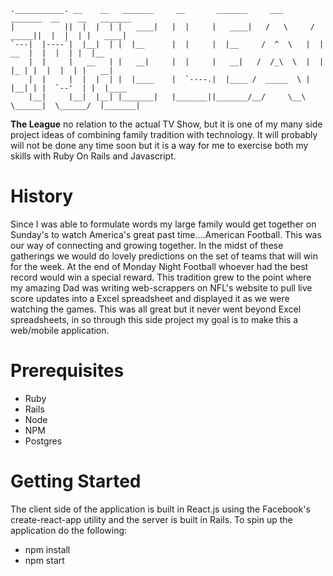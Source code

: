 ```
.___________. __    __   _______     __       _______     ___       _______  __    __   _______
|           ||  |  |  | |   ____|   |  |     |   ____|   /   \     /  _____||  |  |  | |   ____|
`---|  |----`|  |__|  | |  |__      |  |     |  |__     /  ^  \   |  |  __  |  |  |  | |  |__   
    |  |     |   __   | |   __|     |  |     |   __|   /  /_\  \  |  | |_ | |  |  |  | |   __|  
    |  |     |  |  |  | |  |____    |  `----.|  |____ /  _____  \ |  |__| | |  `--'  | |  |____
    |__|     |__|  |__| |_______|   |_______||_______/__/     \__\ \______|  \______/  |_______|
```
**The League** no relation to the actual TV Show, but it is one of my many side project ideas of combining family tradition with technology. It will probably will not be done any time soon but it is a way for me to exercise both my skills with Ruby On Rails and Javascript.

# History
Since I was able to formulate words my large family would get together on Sunday's to watch America's great past time....American Football. This was our way of connecting and growing together.  In the midst of these gatherings we would do lovely predictions on the set of teams that will win for the week. At the end of Monday Night Football whoever had the best record would win a special reward. This tradition grew to the point where my amazing Dad was writing web-scrappers on NFL's website to pull live score updates into a Excel spreadsheet and displayed it as we were watching the games. This was all great but it never went beyond Excel spreadsheets, in so through this side project my goal is to make this a web/mobile application.

# Prerequisites
- Ruby
- Rails
- Node
- NPM
- Postgres

# Getting Started
The client side of the application is built in React.js using the Facebook's create-react-app utility and the server is built in Rails.  To spin up the application do the following:
- npm install
- npm start
